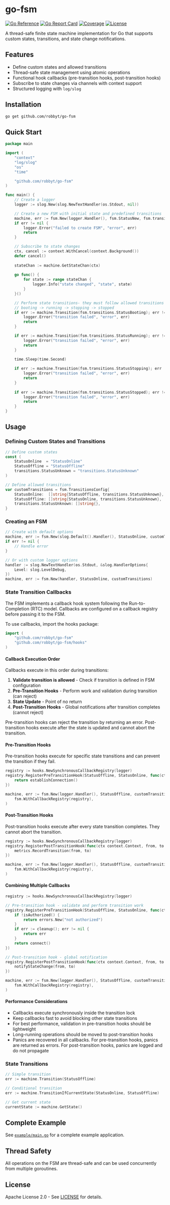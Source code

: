 # go-fsm

[![Go Reference](https://pkg.go.dev/badge/github.com/robbyt/go-fsm.svg)](https://pkg.go.dev/github.com/robbyt/go-fsm)
[![Go Report Card](https://goreportcard.com/badge/github.com/robbyt/go-fsm)](https://goreportcard.com/report/github.com/robbyt/go-fsm)
[![Coverage](https://sonarcloud.io/api/project_badges/measure?project=robbyt_go-fsm&metric=coverage)](https://sonarcloud.io/summary/new_code?id=robbyt_go-fsm)
[![License](https://img.shields.io/badge/license-Apache%202.0-blue.svg)](LICENSE)

A thread-safe finite state machine implementation for Go that supports custom states, transitions, and state change notifications.

## Features

- Define custom states and allowed transitions
- Thread-safe state management using atomic operations
- Functional hook callbacks (pre-transition hooks, post-transition hooks)
- Subscribe to state changes via channels with context support
- Structured logging with `log/slog`

## Installation

```bash
go get github.com/robbyt/go-fsm
```

## Quick Start

```go
package main

import (
	"context"
	"log/slog"
	"os"
	"time"

	"github.com/robbyt/go-fsm"
)

func main() {
	// Create a logger
	logger := slog.New(slog.NewTextHandler(os.Stdout, nil))

	// Create a new FSM with initial state and predefined transitions
	machine, err := fsm.New(logger.Handler(), fsm.StatusNew, fsm.transitions.TypicalTransitions)
	if err != nil {
		logger.Error("failed to create FSM", "error", err)
		return
	}

	// Subscribe to state changes
	ctx, cancel := context.WithCancel(context.Background())
	defer cancel()
	
	stateChan := machine.GetStateChan(ctx)
	
	go func() {
		for state := range stateChan {
			logger.Info("state changed", "state", state)
		}
	}()

	// Perform state transitions- they must follow allowed transitions
	// booting -> running -> stopping -> stopped
	if err := machine.Transition(fsm.transitions.StatusBooting); err != nil {
		logger.Error("transition failed", "error", err)
		return
	}

	if err := machine.Transition(fsm.transitions.StatusRunning); err != nil {
		logger.Error("transition failed", "error", err)
		return
	}

	time.Sleep(time.Second)
	
	if err := machine.Transition(fsm.transitions.StatusStopping); err != nil {
		logger.Error("transition failed", "error", err)
		return
	}
	
	if err := machine.Transition(fsm.transitions.StatusStopped); err != nil {
		logger.Error("transition failed", "error", err)
		return
	}
}
```

## Usage

### Defining Custom States and Transitions

```go
// Define custom states
const (
	StatusOnline  = "StatusOnline"
	StatusOffline = "StatusOffline"
	transitions.StatusUnknown = "transitions.StatusUnknown"
)

// Define allowed transitions
var customTransitions = fsm.TransitionsConfig{
	StatusOnline:  []string{StatusOffline, transitions.StatusUnknown},
	StatusOffline: []string{StatusOnline, transitions.StatusUnknown},
	transitions.StatusUnknown: []string{},
}
```

### Creating an FSM

```go
// Create with default options
machine, err := fsm.New(slog.Default().Handler(), StatusOnline, customTransitions)
if err != nil {
	// Handle error
}

// Or with custom logger options
handler := slog.NewTextHandler(os.Stdout, &slog.HandlerOptions{
	Level: slog.LevelDebug,
})
machine, err := fsm.New(handler, StatusOnline, customTransitions)
```

### State Transition Callbacks

The FSM implements a callback hook system following the Run-to-Completion (RTC) model. Callbacks are configured on a callback registry before passing it to the FSM.

To use callbacks, import the hooks package:

```go
import (
	"github.com/robbyt/go-fsm"
	"github.com/robbyt/go-fsm/hooks"
)
```

#### Callback Execution Order

Callbacks execute in this order during transitions:

1. **Validate transition is allowed** - Check if transition is defined in FSM configuration
2. **Pre-Transition Hooks** - Perform work and validation during transition (can reject)
3. **State Update** - Point of no return
4. **Post-Transition Hooks** - Global notifications after transition completes (cannot reject)

Pre-transition hooks can reject the transition by returning an error. Post-transition hooks execute after the state is updated and cannot abort the transition.

#### Pre-Transition Hooks

Pre-transition hooks execute for specific state transitions and can prevent the transition if they fail.

```go
registry := hooks.NewSynchronousCallbackRegistry(logger)
registry.RegisterPreTransitionHook(StatusOffline, StatusOnline, func(ctx context.Context, from, to string) error {
	return establishConnection()
})

machine, err := fsm.New(logger.Handler(), StatusOffline, customTransitions,
	fsm.WithCallbackRegistry(registry),
)
```

#### Post-Transition Hooks

Post-transition hooks execute after every state transition completes. They cannot abort the transition.

```go
registry := hooks.NewSynchronousCallbackRegistry(logger)
registry.RegisterPostTransitionHook(func(ctx context.Context, from, to string) {
	metrics.RecordTransition(from, to)
})

machine, err := fsm.New(logger.Handler(), StatusOffline, customTransitions,
	fsm.WithCallbackRegistry(registry),
)
```


#### Combining Multiple Callbacks

```go
registry := hooks.NewSynchronousCallbackRegistry(logger)

// Pre-transition hook - validate and perform transition work
registry.RegisterPreTransitionHook(StatusOffline, StatusOnline, func(ctx context.Context, from, to string) error {
	if !isAuthorized() {
		return errors.New("not authorized")
	}
	if err := cleanup(); err != nil {
		return err
	}
	return connect()
})

// Post-transition hook - global notification
registry.RegisterPostTransitionHook(func(ctx context.Context, from, to string) {
	notifyStateChange(from, to)
})

machine, err := fsm.New(logger.Handler(), StatusOffline, customTransitions,
	fsm.WithCallbackRegistry(registry),
)
```

#### Performance Considerations

- Callbacks execute synchronously inside the transition lock
- Keep callbacks fast to avoid blocking other state transitions
- For best performance, validation in pre-transition hooks should be lightweight
- Long-running operations should be moved to post-transition hooks
- Panics are recovered in all callbacks. For pre-transition hooks, panics are returned as errors. For post-transition hooks, panics are logged and do not propagate

### State Transitions

```go
// Simple transition
err := machine.Transition(StatusOffline)

// Conditional transition
err := machine.TransitionIfCurrentState(StatusOnline, StatusOffline)

// Get current state
currentState := machine.GetState()
```

## Complete Example

See [`example/main.go`](example/main.go) for a complete example application.

## Thread Safety

All operations on the FSM are thread-safe and can be used concurrently from multiple goroutines.

## License

Apache License 2.0 - See [LICENSE](LICENSE) for details.
